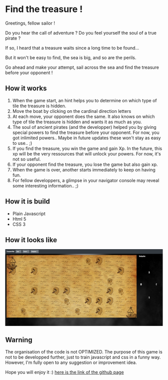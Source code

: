 # Find the treasure !

Greetings, fellow sailor !

Do you hear the call of adventure ?
Do you feel yourself the soul of a true pirate ?

If so, I heard that a treasure waits since a long time to be found...

But it won't be easy to find, the sea is big, and so are the perils.

Go ahead and make your attempt, sail across the sea and find the treasure before your opponent !

## How it works
1. When the game start, an hint helps you to determine on which type of tile the treasure is hidden.
2. Move the boat by clicking on the cardinal direction letters
3. At each move, your opponent does the same. It also knows on which type of tile the treasure is hidden and wants it as much as you.
4. The soul of ancient pirates (and the developper) helped you by giving special powers to find the treasure before your opponent. For now, you got inlimited powers.. Maybe in future updates these won't stay as easy to use.. ;)
5. If you find the treasure, you win the game and gain Xp. In the future, this xp will be the very ressources that will unlock your powers. For now, it's not so useful.
6. If your opponent find the treasure, you lose the game but also gain xp.
7. When the game is over, another starts immediately to keep on having fun.
8. For fellow developpers, a glimpse in your navigator console may reveal some interesting information.. ;)

## How it is build
- Plain Javascript
- Html 5
- CSS 3

## How it looks like

![Preview of the game](./preview.png)

## Warning

The organisation of the code is not OPTIMIZED. 
The purpose of this game is not to be developped further, just to train javascript and css in a funny way.
However, I'm fully open to any suggestion or improvement idea.

Hope you will enjoy it :) 
[here is the link of the github page](https://tolexia.github.io/treasurefind_js/) 